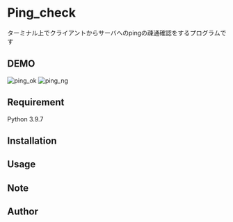 # Ping_check

ターミナル上でクライアントからサーバへのpingの疎通確認をするプログラムです

## DEMO

![ping_ok](https://user-images.githubusercontent.com/70145199/150271989-fa553ec8-4958-48ab-a1d2-4aae64cb70ac.gif)
![ping_ng](https://user-images.githubusercontent.com/70145199/150271994-38c63ca1-b188-4940-b3f6-d8500943d31b.gif)

## Requirement
Python    3.9.7<br>

## Installation

## Usage

## Note

## Author

